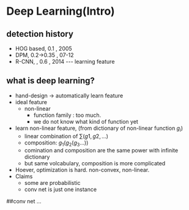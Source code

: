 # Deep Learning(Intro)
## detection history
- HOG based, 0.1        , 2005
- DPM,       0.2->0.35  , 07-12
- R-CNN,    , 0.6       , 2014  --- learning feature

## what is deep learning?
- hand-design -> automatically learn feature
- ideal feature
    + non-linear
        * function family : too much.
        * we do not know what kind of function yet
- learn non-linear feature, (from dictionary of non-linear function $g_i$)
    + linear combination of  $\sum(g1, g2, ...)$
    + composition: $g_1(g_2(g_3...))$
    + comination and composition are the same power with infinite dictionary
    + but same volcabulary, composition is more complicated
- Hoever, optimization is hard. non-convex, non-linear.
- Claims
    + some are probabilistic
    + conv net is just one instance

##conv net
...